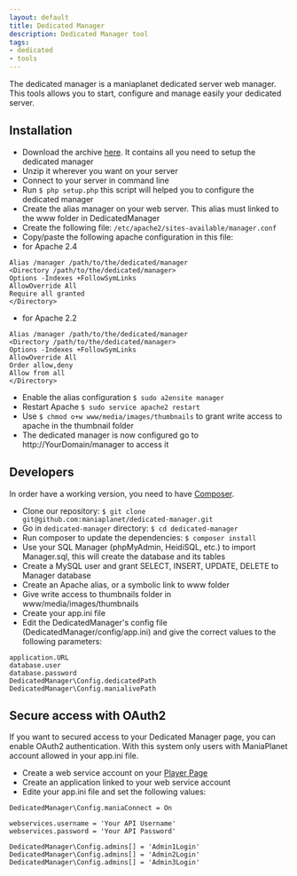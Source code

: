 ```yaml
---
layout: default
title: Dedicated Manager
description: Dedicated Manager tool
tags:
- dedicated
- tools
---
```


The dedicated manager is a maniaplanet dedicated server web manager.
This tools allows you to start, configure and manage easily your dedicated server.

## Installation
* Download the archive [here][1]. It contains all you need to setup the dedicated manager
* Unzip it wherever you want on your server
* Connect to your server in command line
* Run `$ php setup.php` this script will helped you to configure the dedicated manager
* Create the alias manager on your web server. This alias must linked to the www folder in DedicatedManager
* Create the following file:  `/etc/apache2/sites-available/manager.conf`
* Copy/paste the following apache configuration in this file:
* for Apache 2.4
```
Alias /manager /path/to/the/dedicated/manager
<Directory /path/to/the/dedicated/manager>
Options -Indexes +FollowSymLinks
AllowOverride All
Require all granted
</Directory>
```
* for Apache 2.2
```
Alias /manager /path/to/the/dedicated/manager
<Directory /path/to/the/dedicated/manager>
Options -Indexes +FollowSymLinks
AllowOverride All
Order allow,deny
Allow from all
</Directory>
```
* Enable the alias configuration `$ sudo a2ensite manager`
* Restart Apache `$ sudo service apache2 restart`
* Use `$ chmod o+w www/media/images/thumbnails` to grant write access to apache in the thumbnail folder
* The dedicated manager is now configured go to http://YourDomain/manager to access it

## Developers
In order have a working version, you need to have [Composer][2].

* Clone our repository: `$ git clone git@github.com:maniaplanet/dedicated-manager.git`
* Go in `dedicated-manager` directory: `$ cd dedicated-manager`
* Run composer to update the dependencies: `$ composer install`
* Use your SQL Manager (phpMyAdmin, HeidiSQL, etc.) to import Manager.sql, this will create the database and its tables
* Create a MySQL user and grant SELECT, INSERT, UPDATE, DELETE to Manager database
* Create an Apache alias, or a symbolic link to www folder
* Give write access to thumbnails folder in www/media/images/thumbnails
* Create your app.ini file
* Edit the DedicatedManager's config file (DedicatedManager/config/app.ini) and give the correct values to the following parameters:
```
application.URL
database.user
database.password
DedicatedManager\Config.dedicatedPath
DedicatedManager\Config.manialivePath
```

## Secure access with OAuth2
If you want to secured access to your Dedicated Manager page, you can enable OAuth2 authentication.
With this system only users with ManiaPlanet account allowed in your app.ini file.

* Create a web service account on your [Player Page][3]
* Create an application linked to your web service account
* Edite your app.ini file and set the following values:

```
DedicatedManager\Config.maniaConnect = On

webservices.username = 'Your API Username'
webservices.password = 'Your API Password'

DedicatedManager\Config.admins[] = 'Admin1Login'
DedicatedManager\Config.admins[] = 'Admin2Login'
DedicatedManager\Config.admins[] = 'Admin3Login'
```

[1]: https://github.com/maniaplanet/dedicated-manager/releases
[2]: https://getcomposer.org/
[3]: https://player.maniaplanet.com/webservices/
